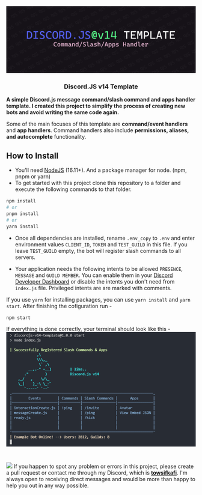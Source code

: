 <center>
 <img src="assets/readme_banner.png">
 <h3>Discord.JS v14 Template</h3>
</center>

**A simple Discord.js message command/slash command and apps handler template. I created this project to simplify the process of creating new bots and avoid writing the same code again.**

Some of the main focuses of this template are **command/event handlers** and **app handlers**. Command handlers also include **permissions, aliases, and autocomplete** functionality. 

## How to Install
 - You'll need [NodeJS](https://nodejs.org/en) (16.11+). And a package manager for node. (npm, pnpm or yarn)
 - To get started with this project clone this repository to a folder and execute the following commands to that folder.
```bash
npm install 
# or
pnpm install
# or
yarn install
```
 - Once all dependencies are installed, rename `.env_copy` to `.env` and enter environment values `CLIENT_ID`, `TOKEN` and `TEST_GUILD` in this file. If you leave `TEST_GUILD` empty, the bot will register slash commands to all servers.

 - Your application needs the following intents to be allowed `PRESENCE`, `MESSAGE` and `GUILD MEMBER`. You can enable them in your [Discord Developer Dashboard](https://discord.com/developers/applications) or disable the intents you don't need from `index.js` file. Privileged intents are are marked with comments.

If you use `yarn` for installing packages, you can use `yarn install` and `yarn start`.
After finishing the cofiguration run - 
```
npm start
```

If everything is done correctly, your terminal should look like this -
![Start](assets/startup.png)
#

[<img src="https://img.shields.io/static/v1?style=for-the-badge&message=towsifkafi&color=5865F2&logo=Discord&logoColor=FFFFFF&label=">](https://discord.com/users/674660356819517440)
If you happen to spot any problem or errors in this project, please create a pull request or  contact me through my Discord, which is [**towsifkafi**](https://discord.com/users/674660356819517440). I'm always open to receiving direct messages and would be more than happy to help you out in any way possible.